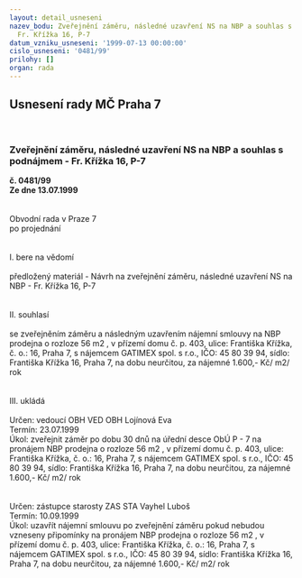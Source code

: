 ```yaml
---
layout: detail_usneseni
nazev_bodu: Zveřejnění záměru, následné uzavření NS na NBP a souhlas s podnájmem -
  Fr. Křížka 16, P-7
datum_vzniku_usneseni: '1999-07-13 00:00:00'
cislo_usneseni: '0481/99'
prilohy: []
organ: rada
---
```

<div id="ucUsn_pList" class="usn">
	<span><h2>Usnesení rady MČ Praha 7 </h2>
<br></span><div class="standBody">
<span><h3>Zveřejnění záměru, následné uzavření NS na NBP a souhlas s podnájmem - Fr. Křížka 16, P-7</h3></span><div class="center">
		<strong>č. 0481/99</strong><br>
	</div>
<div class="center">
		<strong>Ze dne 13.07.1999</strong><br><br>
	</div>
<br>Obvodní rada v Praze 7<br>po projednání<br><br><br>I.	bere na vědomí<br><br> předložený materiál - Návrh na zveřejnění záměru, následné uzavření NS na NBP - Fr. Křížka 16, P-7<br><br><br>II.	souhlasí <br><br>se zveřejněním záměru a následným uzavřením nájemní smlouvy na NBP prodejna o rozloze 56 m2 , v přízemí domu č. p. 403, ulice: Františka Křížka, č. o.: 16, Praha 7, s nájemcem GATIMEX spol. s r.o., IČO: 45 80 39 94, sídlo: Františka Křížka 16, Praha 7, na dobu neurčitou, za nájemné 1.600,- Kč/ m2/ rok<br><br><br>III.	ukládá <br><br> Určen:	vedoucí OBH	VED OBH Lojínová Eva<br>Termín: 23.07.1999<br>Úkol:	zveřejnit záměr po dobu 30 dnů na úřední desce ObÚ P - 7 na pronájem NBP prodejna o rozloze 56 m2 , v přízemí domu č. p. 403, ulice: Františka Křížka, č. o.: 16, Praha 7, s nájemcem GATIMEX spol. s r.o., IČO: 45 80 39 94, sídlo: Františka Křížka 16, Praha 7, na dobu neurčitou, za nájemné 1.600,- Kč/ m2/ rok <br> <br><br> Určen:	zástupce starosty	ZAS STA Vayhel Luboš<br>Termín: 10.09.1999<br>Úkol:	uzavřít nájemní smlouvu po zveřejnění záměru pokud nebudou vzneseny připomínky na pronájem NBP prodejna o rozloze 56 m2 , v přízemí domu č. p. 403, ulice: Františka Křížka, č. o.: 16, Praha 7, s nájemcem GATIMEX spol. s r.o., IČO: 45 80 39 94, sídlo: Františka Křížka 16, Praha 7, na dobu neurčitou, za nájemné 1.600,- Kč/ m2/ rok<br>
</div>
</div>